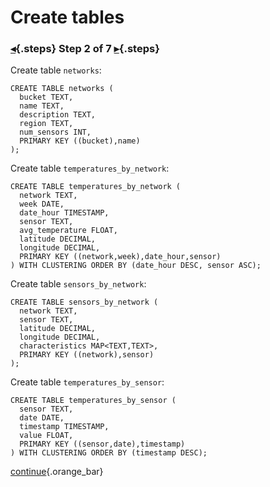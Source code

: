 <div class="top">

# Create tables
### [◂](command:katapod.loadPage?step1){.steps} Step 2 of 7 [▸](command:katapod.loadPage?step3){.steps}
</div>

Create table `networks`:
```
CREATE TABLE networks (
  bucket TEXT,
  name TEXT,
  description TEXT,
  region TEXT,
  num_sensors INT,
  PRIMARY KEY ((bucket),name)
);
```

Create table `temperatures_by_network`:
```
CREATE TABLE temperatures_by_network (
  network TEXT,
  week DATE,
  date_hour TIMESTAMP,
  sensor TEXT,
  avg_temperature FLOAT,
  latitude DECIMAL,
  longitude DECIMAL,
  PRIMARY KEY ((network,week),date_hour,sensor)
) WITH CLUSTERING ORDER BY (date_hour DESC, sensor ASC);
```

Create table `sensors_by_network`:
```
CREATE TABLE sensors_by_network (
  network TEXT,
  sensor TEXT,
  latitude DECIMAL,
  longitude DECIMAL,
  characteristics MAP<TEXT,TEXT>,
  PRIMARY KEY ((network),sensor)
);
```


Create table `temperatures_by_sensor`:
```
CREATE TABLE temperatures_by_sensor (
  sensor TEXT,
  date DATE,
  timestamp TIMESTAMP,
  value FLOAT,
  PRIMARY KEY ((sensor,date),timestamp)
) WITH CLUSTERING ORDER BY (timestamp DESC);
```

[continue](command:katapod.loadPage?step3){.orange_bar}